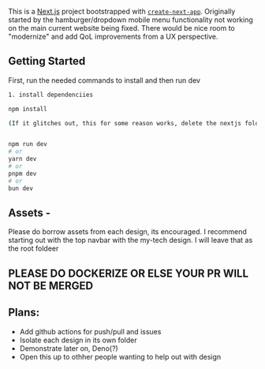 This is a [Next.js](https://nextjs.org) project bootstrapped with [`create-next-app`](https://nextjs.org/docs/app/api-reference/cli/create-next-app). Originally started by the hamburger/dropdown mobile menu functionality not working on the main current website being fixed. There would be nice room to "modernize" and add QoL improvements from a UX perspective. 

## Getting Started

First, run the needed commands to install and then run dev

```bash
1. install dependenciies

npm install

(If it glitches out, this for some reason works, delete the nextjs folder, re-build it, then install)


npm run dev
# or
yarn dev
# or
pnpm dev
# or
bun dev
```
## Assets - 
Please do borrow assets from each design, its encouraged. I recommend starting out with the top navbar with the my-tech design. I will leave that as the root foldeer

PLEASE DO DOCKERIZE OR ELSE YOUR PR WILL NOT BE MERGED
----
## Plans:
- Add github actions for push/pull and issues
- Isolate each design in its own folder
- Demonstrate later on, Deno(?)
- Open this up to othher people wanting to help out with design
